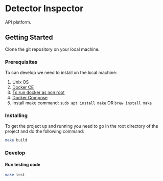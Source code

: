 # Detector Inspector

API platform.

## Getting Started

Clone the git repository on your local machine.

### Prerequisites

To can develop we need to install on the local machine:

1. Unix OS
2. [Docker CE](https://www.docker.com/community-edition)
3. [To run docker as non root](https://docs.docker.com/install/linux/linux-postinstall/)
4. [Docker Compose](https://docs.docker.com/compose/install/)
5. Install make command: 
```sudo apt install make``` OR ```brew install make```
### Installing
To get the project up and running you need to go in the root directory of the project and do the following command:
```bash
make build
```

### Develop

#### Run testing code
```bash
make test
```